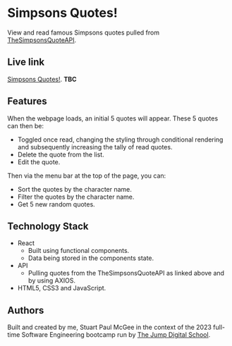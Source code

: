 # Simpsons Quotes!

View and read famous Simpsons quotes pulled from [TheSimpsonsQuoteAPI](https://thesimpsonsquoteapi.glitch.me/).

## Live link

[Simpsons Quotes!](https://simpsons-quotes-spm.netlify.app). **TBC**

## Features

When the webpage loads, an initial 5 quotes will appear. These 5 quotes can then be:

- Toggled once read, changing the styling through conditional rendering and subsequently increasing the tally of read quotes.
- Delete the quote from the list.
- Edit the quote.

Then via the menu bar at the top of the page, you can:

- Sort the quotes by the character name.
- Filter the quotes by the character name.
- Get 5 new random quotes.

## Technology Stack

- React
  - Built using functional components.
  - Data being stored in the components state.
- API
  - Pulling quotes from the TheSimpsonsQuoteAPI as linked above and by using AXIOS.
- HTML5, CSS3 and JavaScript.

## Authors

Built and created by me, Stuart Paul McGee in the context of the 2023 full-time Software Engineering bootcamp run by [The Jump Digital School](https://www.thejump.tech/).
